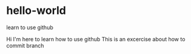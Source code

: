 # hello-world
learn to use github

Hi
I'm here to learn how to use github
This is an excercise about how to commit branch
